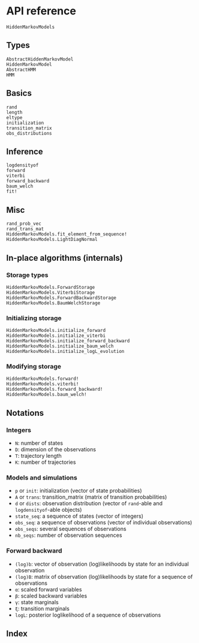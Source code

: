 # API reference

```@docs
HiddenMarkovModels
```

## Types

```@docs
AbstractHiddenMarkovModel
HiddenMarkovModel
AbstractHMM
HMM
```

## Basics

```@docs
rand
length
eltype
initialization
transition_matrix
obs_distributions
```

## Inference

```@docs
logdensityof
forward
viterbi
forward_backward
baum_welch
fit!
```

## Misc

```@docs
rand_prob_vec
rand_trans_mat
HiddenMarkovModels.fit_element_from_sequence!
HiddenMarkovModels.LightDiagNormal
```

## In-place algorithms (internals)

### Storage types

```@docs
HiddenMarkovModels.ForwardStorage
HiddenMarkovModels.ViterbiStorage
HiddenMarkovModels.ForwardBackwardStorage
HiddenMarkovModels.BaumWelchStorage
```

### Initializing storage

```@docs
HiddenMarkovModels.initialize_forward
HiddenMarkovModels.initialize_viterbi
HiddenMarkovModels.initialize_forward_backward
HiddenMarkovModels.initialize_baum_welch
HiddenMarkovModels.initialize_logL_evolution
```

### Modifying storage

```@docs
HiddenMarkovModels.forward!
HiddenMarkovModels.viterbi!
HiddenMarkovModels.forward_backward!
HiddenMarkovModels.baum_welch!
```

## Notations

### Integers

- `N`: number of states
- `D`: dimension of the observations
- `T`: trajectory length
- `K`: number of trajectories

### Models and simulations

- `p` or `init`: initialization (vector of state probabilities)
- `A` or `trans`: transition_matrix (matrix of transition probabilities)
- `d` or `dists`: observation distribution (vector of `rand`-able and `logdensityof`-able objects)
- `state_seq`: a sequence of states (vector of integers)
- `obs_seq`: a sequence of observations (vector of individual observations)
- `obs_seqs`: several sequences of observations
- `nb_seqs`: number of observation sequences

### Forward backward

- `(log)b`: vector of observation (log)likelihoods by state for an individual observation
- `(log)B`: matrix of observation (log)likelihoods by state for a sequence of observations
- `α`: scaled forward variables
- `β`: scaled backward variables
- `γ`: state marginals
- `ξ`: transition marginals
- `logL`: posterior loglikelihood of a sequence of observations

## Index

```@index
```
